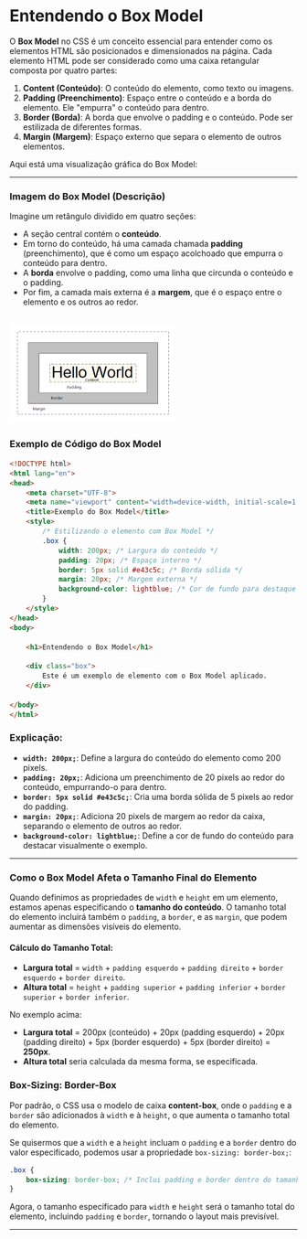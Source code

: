 # Entendendo o Box Model

O **Box Model** no CSS é um conceito essencial para entender como os elementos HTML são posicionados e dimensionados na página. Cada elemento HTML pode ser considerado como uma caixa retangular composta por quatro partes:

1. **Content (Conteúdo)**: O conteúdo do elemento, como texto ou imagens.
2. **Padding (Preenchimento)**: Espaço entre o conteúdo e a borda do elemento. Ele "empurra" o conteúdo para dentro.
3. **Border (Borda)**: A borda que envolve o padding e o conteúdo. Pode ser estilizada de diferentes formas.
4. **Margin (Margem)**: Espaço externo que separa o elemento de outros elementos.

Aqui está uma visualização gráfica do Box Model:

---

### Imagem do Box Model (Descrição)

Imagine um retângulo dividido em quatro seções:
- A seção central contém o **conteúdo**.
- Em torno do conteúdo, há uma camada chamada **padding** (preenchimento), que é como um espaço acolchoado que empurra o conteúdo para dentro.
- A **borda** envolve o padding, como uma linha que circunda o conteúdo e o padding.
- Por fim, a camada mais externa é a **margem**, que é o espaço entre o elemento e os outros ao redor.

![Bomx Model](image.png)
---

### Exemplo de Código do Box Model

```html
<!DOCTYPE html>
<html lang="en">
<head>
    <meta charset="UTF-8">
    <meta name="viewport" content="width=device-width, initial-scale=1.0">
    <title>Exemplo do Box Model</title>
    <style>
        /* Estilizando o elemento com Box Model */
        .box {
            width: 200px; /* Largura do conteúdo */
            padding: 20px; /* Espaço interno */
            border: 5px solid #e43c5c; /* Borda sólida */
            margin: 20px; /* Margem externa */
            background-color: lightblue; /* Cor de fundo para destaque */
        }
    </style>
</head>
<body>

    <h1>Entendendo o Box Model</h1>
    
    <div class="box">
        Este é um exemplo de elemento com o Box Model aplicado.
    </div>

</body>
</html>
```

### Explicação:

- **`width: 200px;`**: Define a largura do conteúdo do elemento como 200 pixels.
- **`padding: 20px;`**: Adiciona um preenchimento de 20 pixels ao redor do conteúdo, empurrando-o para dentro.
- **`border: 5px solid #e43c5c;`**: Cria uma borda sólida de 5 pixels ao redor do padding.
- **`margin: 20px;`**: Adiciona 20 pixels de margem ao redor da caixa, separando o elemento de outros ao redor.
- **`background-color: lightblue;`**: Define a cor de fundo do conteúdo para destacar visualmente o exemplo.

---

### Como o Box Model Afeta o Tamanho Final do Elemento

Quando definimos as propriedades de `width` e `height` em um elemento, estamos apenas especificando o **tamanho do conteúdo**. O tamanho total do elemento incluirá também o `padding`, a `border`, e as `margin`, que podem aumentar as dimensões visíveis do elemento.

#### Cálculo do Tamanho Total:

- **Largura total** = `width` + `padding esquerdo` + `padding direito` + `border esquerdo` + `border direito`.
- **Altura total** = `height` + `padding superior` + `padding inferior` + `border superior` + `border inferior`.

No exemplo acima:
- **Largura total** = 200px (conteúdo) + 20px (padding esquerdo) + 20px (padding direito) + 5px (border esquerdo) + 5px (border direito) = **250px**.
- **Altura total** seria calculada da mesma forma, se especificada.

### Box-Sizing: Border-Box

Por padrão, o CSS usa o modelo de caixa **content-box**, onde o `padding` e a `border` são adicionados à `width` e à `height`, o que aumenta o tamanho total do elemento. 

Se quisermos que a `width` e a `height` incluam o `padding` e a `border` dentro do valor especificado, podemos usar a propriedade `box-sizing: border-box;`:

```css
.box {
    box-sizing: border-box; /* Inclui padding e border dentro do tamanho */
}
```

Agora, o tamanho especificado para `width` e `height` será o tamanho total do elemento, incluindo `padding` e `border`, tornando o layout mais previsível.

---
